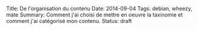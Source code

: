 Title: De l'organisation du contenu
Date: 2014-09-04
Tags: debian, wheezy, mate
Summary: Comment j'ai choisi de mettre en oeuvre la taxinomie et comment j'ai catégorisé mon contenu.
Status: draft


